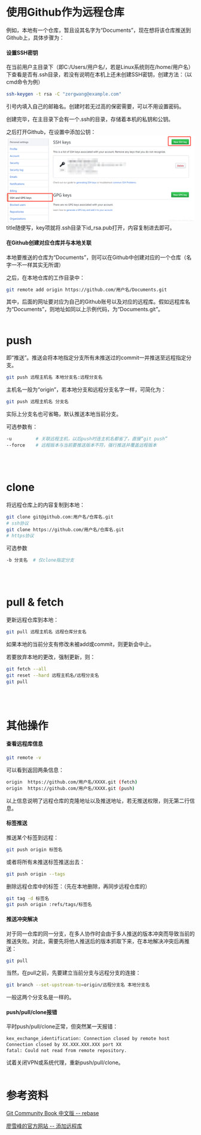 # 使用Github作为远程仓库
例如，本地有一个仓库，暂且设其名字为“Documents”，现在想将该仓库推送到Github上，具体步骤为：

#### 设置SSH密钥
在当前用户主目录下（即C:/Users/用户名/，若是Linux系统则在/home/用户名）下查看是否有.ssh目录，若没有说明在本机上还未创建SSH密钥，创建方法：（以cmd命令为例）
```bash
ssh-keygen -t rsa -C "zergwang@example.com"
```
引号内填入自己的邮箱名。创建时若无过高的保密需要，可以不用设置密码。

创建完毕，在主目录下会有一个.ssh的目录，存储着本机的私钥和公钥。

之后打开Github，在设置中添加公钥：
![](Git自学笔记（远程仓库）_1.png)
title随便写，key项就将.ssh目录下id_rsa.pub打开，内容复制进去即可。

#### 在Github创建对应仓库并与本地关联
本地要推送的仓库为“Documents”，则可以在Github中创建对应的一个仓库（名字一不一样其实无所谓）

之后，在本地仓库的工作目录中：
```bash
git remote add origin https://github.com/用户名/Documents.git
```
其中，后面的网址要对应为自己的Github账号以及对应的远程库。假如远程库名为“Documents”，则地址如同以上示例代码，为“Documents.git”。
<br/><br/>

# push
即“推送”。推送会将本地指定分支所有未推送过的commit一并推送至远程指定分支。
```bash
git push 远程主机名 本地分支名:远程分支名
```
主机名一般为“origin”，若本地分支和远程分支名字一样，可简化为：
```bash
git push 远程主机名 分支名
```
实际上分支名也可省略，默认推送本地当前分支。

可选参数有：
```bash
-u         # 关联远程主机，以后push时连主机名都省了，直接“git push”
--force    # 远程版本与当前要推送版本不符，强行推送并覆盖远程版本
```
<br/><br/>


# clone
将远程仓库上的内容复制到本地：
```bash
git clone git@github.com:用户名/仓库名.git
# ssh协议
git clone https://github.com/用户名/仓库名.git
# https协议
```
可选参数
```bash
-b 分支名  # 仅clone指定分支
```
<br/><br/>

# pull & fetch

更新远程仓库到本地：
```bash
git pull 远程主机名 远程仓库分支名
```
如果本地的当前分支有修改未被add或commit，则更新会中止。

若要放弃本地的更改，强制更新，则：
```bash
git fetch --all
git reset --hard 远程主机名/远程分支名
git pull
```
<br/><br/>

# 其他操作
#### 查看远程库信息
```bash
git remote -v
```
可以看到返回两条信息：
```bash
origin  https://github.com/用户名/XXXX.git (fetch)
origin  https://github.com/用户名/XXXX.git (push)
```
以上信息说明了远程仓库的克隆地址以及推送地址，若无推送权限，则无第二行信息。

#### 标签推送
推送某个标签到远程：
```bash
git push origin 标签名
```
或者将所有未推送标签推送出去：
```bash
git push origin --tags
```
删除远程仓库中的标签：（先在本地删除，再同步远程仓库的）
```bash
git tag -d 标签名
git push origin :refs/tags/标签名
```
#### 推送冲突解决
对于同一仓库的同一分支，在多人协作时会由于多人推送的版本冲突而导致当前的推送失败。对此，需要先将他人推送后的版本抓取下来，在本地解决冲突后再推送：
```bash
git pull
```
当然，在pull之前，先要建立当前分支与远程分支的连接：
```bash
git branch --set-upstream-to=origin/远程分支名 本地分支名
```
一般这两个分支名是一样的。
#### push/pull/clone报错
平时push/pull/clone正常，但突然某一天报错：
```
kex_exchange_identification: Connection closed by remote host
Connection closed by XX.XXX.XXX.XXX port XX
fatal: Could not read from remote repository.
```
试着关闭VPN或系统代理，重新push/pull/clone。
<br/><br/>

# 参考资料
[Git Community Book 中文版 -- rebase](http://gitbook.liuhui998.com/4_2.html)

[廖雪峰的官方网站 -- 添加远程库](https://www.liaoxuefeng.com/wiki/896043488029600/898732864121440)

